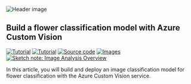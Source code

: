 ![Header image](https://foteinisavvidou.azurewebsites.net/wp-content/uploads/2021/10/flower-classification_header.png)

## Build a flower classification model with Azure Custom Vision
<p>
  <a href="https://foteinisavvidou.azurewebsites.net/build-a-flower-classification-model-with-azure-custom-vision/" target="_blank"><img src="https://img.shields.io/badge/Instructions-informational?style=for-the-badge" alt="Tutorial"></a>
  <a href="https://techcommunity.microsoft.com/t5/educator-developer-blog/build-a-flower-classification-model-with-azure-custom-vision/ba-p/2807202" target="_blank"><img src="https://img.shields.io/badge/Microsoft Tech Community Blog-informational?style=for-the-badge" alt="Tutorial"></a>
  <a href="app.py" target="_blank"><img src="https://img.shields.io/badge/Python App-critical?style=for-the-badge" alt="Source code"></a>
  <a href="images" target="_blank"><img src="https://img.shields.io/badge/Images-yellow?style=for-the-badge" alt="Images"></a>
  <a href="https://github.com/sfoteini/sketchnotes/blob/main/custom-vision.jpg?raw=true" target="_blank"><img src="https://img.shields.io/badge/Sketch note-yellowgreen?style=for-the-badge" alt="Sketch note: Image Analysis Overview"></a>
</p>

In this article, you will build and deploy an image classification model for flower classification with the Azure Custom Vision service.

<br>
